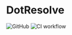 # DotResolve

![GitHub](https://img.shields.io/github/license/aetos382/DotResolve)
![CI workflow](https://github.com/aetos382/DotResolve/actions/workflows/CI.yaml/badge.svg)
